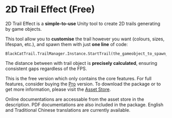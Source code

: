 # 2D Trail Effect (Free)

2D Trail Effect is a **simple-to-use** Unity tool to create 2D trails generating by game objects. 

This tool allow you to **customise** the trail however you want (colours, sizes, lifespan, etc.), and spawn them with just **one line** of code:
```
BlackCatTrail.TrailManager.Instance.StartTrail(the_gameobject_to_spawn_the_trail);
```

The distance between with trail object is **precisely calculated**, ensuring consistent gaps regardless of the FPS.

This is the free version which only contains the core features. For full features, consider buying the [Pro](https://assetstore.unity.com/packages/slug/321931) version.
To download the package or to get more information, please visit the [Asset Store](https://assetstore.unity.com/packages/slug/321665).  

Online documentations are accessable from the asset store in the description. PDF documentations are also included in the package. English and Traditional Chinese translations are currently available.

